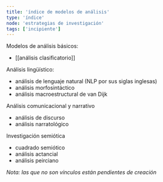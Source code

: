 ```yaml
---
title: 'índice de modelos de análisis'
type: 'índice'
node: 'estrategias de investigación'
tags: ['incipiente']
---
```


Modelos de análisis básicos:

- [[análisis clasificatorio]]

Análisis lingüístico:

- análisis de lenguaje natural (NLP por sus siglas inglesas)
- análisis morfosintáctico
- análisis macroestructural de van Dijk

Análisis comunicacional y narrativo

- análisis de discurso
- análisis narratológico

Investigación semiótica

- cuadrado semiótico
- análisis actancial
- análisis peirciano

*Nota: las que no son vínculos están pendientes de creación*